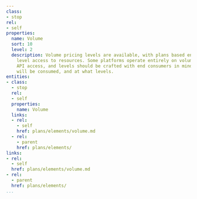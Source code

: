 ```yaml
---
class:
- stop
rel:
- self
properties:
  name: Volume
  sort: 10
  level: 2
  description: Volume pricing levels are available, with plans based entirely on volume
    level access to resources. Some platforms operate entirely on volume levels of
    API access, and levels should be crafted with end consumers in mind, and how they
    will be consumed, and at what levels.
entities:
- class:
  - stop
  rel:
  - self
  properties:
    name: Volume
  links:
  - rel:
    - self
    href: plans/elements/volume.md
  - rel:
    - parent
    href: plans/elements/
links:
- rel:
  - self
  href: plans/elements/volume.md
- rel:
  - parent
  href: plans/elements/
...
```

